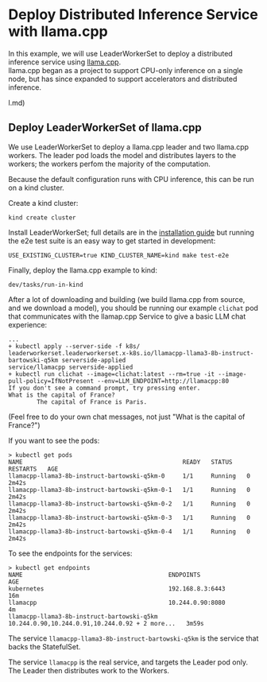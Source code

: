 # Deploy Distributed Inference Service with llama.cpp

In this example, we will use LeaderWorkerSet to deploy a distributed
inference service using [llama.cpp](https://github.com/ggerganov/llama.cpp).    
llama.cpp began as a project to support CPU-only inference on a single node, but has
since expanded to support accelerators and distributed inference.

l.md)

## Deploy LeaderWorkerSet of llama.cpp

We use LeaderWorkerSet to deploy a llama.cpp leader and two llama.cpp workers.
The leader pod loads the model and distributes layers to the workers; the workers
perfom the majority of the computation.

Because the default configuration runs with CPU inference, this can be run on a kind cluster.

Create a kind cluster:

```shell
kind create cluster
```

Install LeaderWorkerSet; full details are in the [installation guide](https://github.com/kubernetes-sigs/lws/blob/main/docs/setup/install.md) but running the e2e test suite is an easy way to get started in development:

```shell
USE_EXISTING_CLUSTER=true KIND_CLUSTER_NAME=kind make test-e2e
```

Finally, deploy the llama.cpp example to kind:
```shell
dev/tasks/run-in-kind
```

After a lot of downloading and building (we build llama.cpp from source, and we download
a model), you should be running our example `clichat` pod that communicates with the llamap.cpp
Service to give a basic LLM chat experience:

```
...
+ kubectl apply --server-side -f k8s/
leaderworkerset.leaderworkerset.x-k8s.io/llamacpp-llama3-8b-instruct-bartowski-q5km serverside-applied
service/llamacpp serverside-applied
+ kubectl run clichat --image=clichat:latest --rm=true -it --image-pull-policy=IfNotPresent --env=LLM_ENDPOINT=http://llamacpp:80
If you don't see a command prompt, try pressing enter.
What is the capital of France?
        The capital of France is Paris.
```

(Feel free to do your own chat messages, not just "What is the capital of France?")

If you want to see the pods:

```shell
> kubectl get pods 
NAME                                             READY   STATUS    RESTARTS   AGE
llamacpp-llama3-8b-instruct-bartowski-q5km-0     1/1     Running   0          2m42s
llamacpp-llama3-8b-instruct-bartowski-q5km-0-1   1/1     Running   0          2m42s
llamacpp-llama3-8b-instruct-bartowski-q5km-0-2   1/1     Running   0          2m42s
llamacpp-llama3-8b-instruct-bartowski-q5km-0-3   1/1     Running   0          2m42s
llamacpp-llama3-8b-instruct-bartowski-q5km-0-4   1/1     Running   0          2m42s
```

To see the endpoints for the services:

```
> kubectl get endpoints
NAME                                         ENDPOINTS                                         AGE
kubernetes                                   192.168.8.3:6443                                  16m
llamacpp                                     10.244.0.90:8080                                  4m
llamacpp-llama3-8b-instruct-bartowski-q5km   10.244.0.90,10.244.0.91,10.244.0.92 + 2 more...   3m59s
```

The service `llamacpp-llama3-8b-instruct-bartowski-q5km` is the service that backs the StatefulSet.

The service `llamacpp` is the real service, and targets the Leader pod only.  The Leader then distributes work to the Workers.
